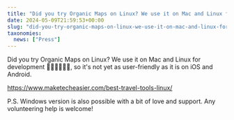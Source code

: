 ```yaml
---
title: "Did you try Organic Maps on Linux? We use it on Mac and Linux for development, Windows PC desktop version is also possible"
date: 2024-05-09T21:59:53+00:00
slug: "did-you-try-organic-maps-on-linux-we-use-it-on-mac-and-linux-for-development-so-it-s-not-yet-as-user-friendly-as-it-is-on-ios-and-android"
taxonomies:
  news: ["Press"]
---
```


Did you try Organic Maps on Linux? We use it on Mac and Linux for development 🧑‍💻👨‍💻👨‍💻, so it's not yet as user-friendly as it is on iOS and Android.

<https://www.maketecheasier.com/best-travel-tools-linux/>

P.S. Windows version is also possible with a bit of love and support. Any volunteering help is welcome!
